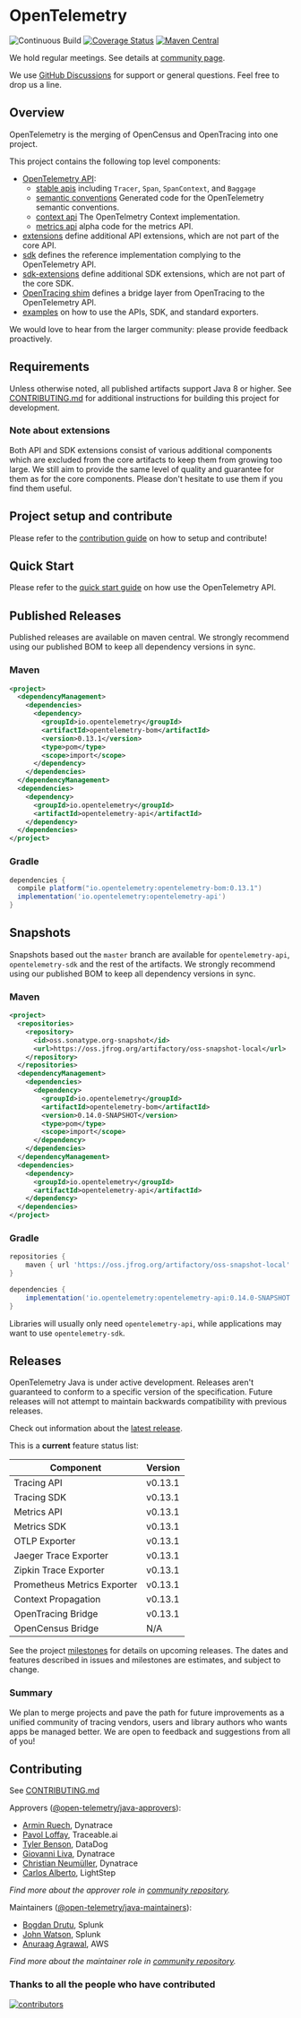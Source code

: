 # OpenTelemetry
![Continuous Build](https://github.com/open-telemetry/opentelemetry-java/workflows/Continuous%20Build/badge.svg)
[![Coverage Status][codecov-image]][codecov-url]
[![Maven Central][maven-image]][maven-url]

We hold regular meetings. See details at [community page](https://github.com/open-telemetry/community#java-sdk).

We use [GitHub Discussions](https://github.com/open-telemetry/opentelemetry-java/discussions)
  for support or general questions. Feel free to drop us a line.

## Overview

OpenTelemetry is the merging of OpenCensus and OpenTracing into one
project.

This project contains the following top level components:

* [OpenTelemetry API](api/):
  * [stable apis](api/all/src/main/java/io/opentelemetry/api/all/) including `Tracer`, `Span`, `SpanContext`, and `Baggage`
  * [semantic conventions](semconv/) Generated code for the OpenTelemetry semantic conventions.
  * [context api](api/context/src/main/java/io/opentelemetry/context/) The OpenTelmetry Context implementation.
  * [metrics api](api/metrics/src/main/java/io/opentelemetry/api/metrics/) alpha code for the metrics API.
* [extensions](extensions/) define additional API extensions, which are not part of the core API.
* [sdk](sdk/) defines the reference implementation complying to the OpenTelemetry API.
* [sdk-extensions](sdk-extensions/) define additional SDK extensions, which are not part of the core SDK.
* [OpenTracing shim](opentracing-shim/) defines a bridge layer from OpenTracing to the OpenTelemetry API.
* [examples](examples/) on how to use the APIs, SDK, and standard exporters.

We would love to hear from the larger community: please provide feedback proactively.

## Requirements

Unless otherwise noted, all published artifacts support Java 8 or higher. See [CONTRIBUTING.md](./CONTRIBUTING.md)
for additional instructions for building this project for development.

### Note about extensions

Both API and SDK extensions consist of various additional components which are excluded from the core artifacts
to keep them from growing too large.
We still aim to provide the same level of quality and guarantee for them as for the core components.
Please don't hesitate to use them if you find them useful. 

## Project setup and contribute

Please refer to the [contribution guide](CONTRIBUTING.md)
on how to setup and contribute!

## Quick Start

Please refer to the [quick start guide](QUICKSTART.md) on how use the OpenTelemetry API.

## Published Releases

Published releases are available on maven central. We strongly recommend using our published BOM to keep all
dependency versions in sync.

### Maven

```xml
<project>
  <dependencyManagement>
    <dependencies>
      <dependency>
        <groupId>io.opentelemetry</groupId>
        <artifactId>opentelemetry-bom</artifactId>
        <version>0.13.1</version>
        <type>pom</type>
        <scope>import</scope>
      </dependency>
    </dependencies>
  </dependencyManagement>
  <dependencies>
    <dependency>
      <groupId>io.opentelemetry</groupId>
      <artifactId>opentelemetry-api</artifactId>
    </dependency>
  </dependencies>
</project>
```

### Gradle

```groovy
dependencies {
  compile platform("io.opentelemetry:opentelemetry-bom:0.13.1")
  implementation('io.opentelemetry:opentelemetry-api')
}
```

## Snapshots

Snapshots based out the `master` branch are available for `opentelemetry-api`, `opentelemetry-sdk` and the rest of the artifacts.
We strongly recommend using our published BOM to keep all dependency versions in sync.

### Maven

```xml
<project>
  <repositories>
    <repository>
      <id>oss.sonatype.org-snapshot</id>
      <url>https://oss.jfrog.org/artifactory/oss-snapshot-local</url>
    </repository>
  </repositories>
  <dependencyManagement>
    <dependencies>
      <dependency>
        <groupId>io.opentelemetry</groupId>
        <artifactId>opentelemetry-bom</artifactId>
        <version>0.14.0-SNAPSHOT</version>
        <type>pom</type>
        <scope>import</scope>
      </dependency>
    </dependencies>
  </dependencyManagement>
  <dependencies>
    <dependency>
      <groupId>io.opentelemetry</groupId>
      <artifactId>opentelemetry-api</artifactId>
    </dependency>
  </dependencies>
</project>
```

### Gradle

```groovy
repositories {
	maven { url 'https://oss.jfrog.org/artifactory/oss-snapshot-local' }
}

dependencies {
	implementation('io.opentelemetry:opentelemetry-api:0.14.0-SNAPSHOT')
}
```

Libraries will usually only need `opentelemetry-api`, while applications
may want to use `opentelemetry-sdk`.

## Releases

OpenTelemetry Java is under active development. Releases aren't guaranteed
to conform to a specific version of the specification. Future releases will
not attempt to maintain backwards compatibility with previous releases.

Check out information about the [latest release](https://github.com/open-telemetry/opentelemetry-java/releases).

This is a **current** feature status list:

| Component                   | Version |
| --------------------------- | ------- |
| Tracing API                 | v<!--VERSION_STABLE-->0.13.1<!--/VERSION_STABLE-->  |
| Tracing SDK                 | v<!--VERSION_STABLE-->0.13.1<!--/VERSION_STABLE-->  |
| Metrics API                 | v<!--VERSION_STABLE-->0.13.1<!--/VERSION_STABLE-->  |
| Metrics SDK                 | v<!--VERSION_STABLE-->0.13.1<!--/VERSION_STABLE-->  |
| OTLP Exporter               | v<!--VERSION_STABLE-->0.13.1<!--/VERSION_STABLE-->  |
| Jaeger Trace Exporter       | v<!--VERSION_STABLE-->0.13.1<!--/VERSION_STABLE-->  |
| Zipkin Trace Exporter       | v<!--VERSION_STABLE-->0.13.1<!--/VERSION_STABLE-->  |
| Prometheus Metrics Exporter | v<!--VERSION_STABLE-->0.13.1<!--/VERSION_STABLE-->  |
| Context Propagation         | v<!--VERSION_STABLE-->0.13.1<!--/VERSION_STABLE-->  |
| OpenTracing Bridge          | v<!--VERSION_STABLE-->0.13.1<!--/VERSION_STABLE-->  |
| OpenCensus Bridge           | N/A     |

See the project [milestones](https://github.com/open-telemetry/opentelemetry-java/milestones)
for details on upcoming releases. The dates and features described in issues
and milestones are estimates, and subject to change.

### Summary

We plan to merge projects and pave the path for future improvements as a unified
community of tracing vendors, users and library authors who wants apps be
managed better. We are open to feedback and suggestions from all of you!

## Contributing

See [CONTRIBUTING.md](CONTRIBUTING.md)

Approvers ([@open-telemetry/java-approvers](https://github.com/orgs/open-telemetry/teams/java-approvers)):

- [Armin Ruech](https://github.com/arminru), Dynatrace
- [Pavol Loffay](https://github.com/pavolloffay), Traceable.ai
- [Tyler Benson](https://github.com/tylerbenson), DataDog
- [Giovanni Liva](https://github.com/thisthat), Dynatrace
- [Christian Neumüller](https://github.com/Oberon00), Dynatrace
- [Carlos Alberto](https://github.com/carlosalberto), LightStep

*Find more about the approver role in [community repository](https://github.com/open-telemetry/community/blob/master/community-membership.md#approver).*

Maintainers ([@open-telemetry/java-maintainers](https://github.com/orgs/open-telemetry/teams/java-maintainers)):

- [Bogdan Drutu](https://github.com/BogdanDrutu), Splunk
- [John Watson](https://github.com/jkwatson), Splunk
- [Anuraag Agrawal](https://github.com/anuraaga), AWS

*Find more about the maintainer role in [community repository](https://github.com/open-telemetry/community/blob/master/community-membership.md#maintainer).*

### Thanks to all the people who have contributed

[![contributors](https://contributors-img.web.app/image?repo=open-telemetry/opentelemetry-java)](https://github.com/open-telemetry/opentelemetry-java/graphs/contributors)

[circleci-image]: https://circleci.com/gh/open-telemetry/opentelemetry-java.svg?style=svg 
[circleci-url]: https://circleci.com/gh/open-telemetry/opentelemetry-java
[codecov-image]: https://codecov.io/gh/open-telemetry/opentelemetry-java/branch/master/graph/badge.svg
[codecov-url]: https://codecov.io/gh/open-telemetry/opentelemetry-java/branch/master/
[maven-image]: https://maven-badges.herokuapp.com/maven-central/io.opentelemetry/opentelemetry-api/badge.svg
[maven-url]: https://maven-badges.herokuapp.com/maven-central/io.opentelemetry/opentelemetry-api
